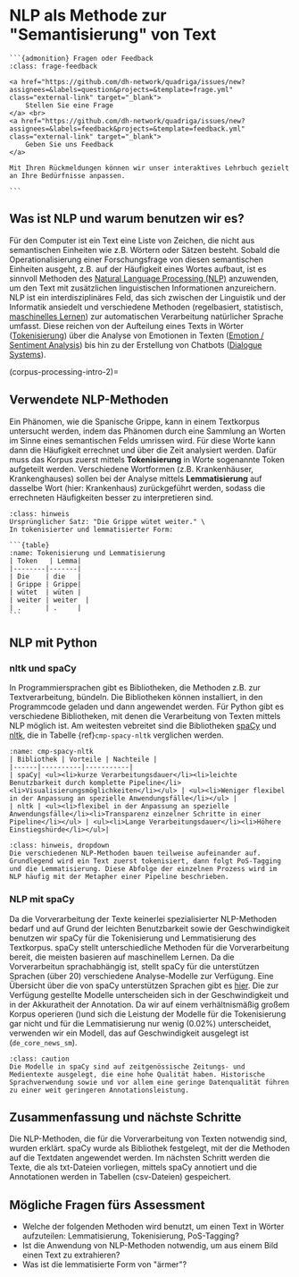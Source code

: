 # NLP als Methode zur "Semantisierung" von Text

````{margin}
```{admonition} Fragen oder Feedback 
:class: frage-feedback

<a href="https://github.com/dh-network/quadriga/issues/new?assignees=&labels=question&projects=&template=frage.yml" class="external-link" target="_blank">
    Stellen Sie eine Frage
</a> <br>
<a href="https://github.com/dh-network/quadriga/issues/new?assignees=&labels=feedback&projects=&template=feedback.yml" class="external-link" target="_blank">
    Geben Sie uns Feedback
</a>

Mit Ihren Rückmeldungen können wir unser interaktives Lehrbuch gezielt an Ihre Bedürfnisse anpassen.

```
````

## Was ist NLP und warum benutzen wir es?
Für den Computer ist ein Text eine Liste von Zeichen, die nicht aus semantischen Einheiten wie z.B. Wörtern oder Sätzen besteht. Sobald die Operationalisierung einer Forschungsfrage von diesen semantischen Einheiten ausgeht, z.B. auf der Häufigkeit eines Wortes aufbaut, ist es sinnvoll Methoden des <a href="https://en.wikipedia.org/wiki/Natural_language_processing" class="external-link" target="_blank">Natural Language Processing (NLP)</a>  anzuwenden, um den Text mit zusätzlichen linguistischen Informationen anzureichern.  
NLP ist ein interdisziplinäres Feld, das sich zwischen der Linguistik und der Informatik ansiedelt und verschiedene Methoden (regelbasiert, statistisch, <a href="https://en.wikipedia.org/wiki/Machine_learning" class="external-link" target="_blank">maschinelles Lernen</a>) zur automatischen Verarbeitung natürlicher Sprache umfasst. Diese reichen von der Aufteilung eines Texts in Wörter (<a href="https://en.wikipedia.org/wiki/Lexical_analysis#Tokenization" class="external-link" target="_blank">Tokenisierung</a>) über die Analyse von Emotionen in Texten (<a href="https://en.wikipedia.org/wiki/Sentiment_analysis" class="external-link" target="_blank">Emotion / Sentiment Analysis</a>) bis hin zu der Erstellung von Chatbots (<a href="https://en.wikipedia.org/wiki/Dialogue_system" class="external-link" target="_blank">Dialogue Systems</a>). 

(corpus-processing-intro-2)=
## Verwendete NLP-Methoden
Ein Phänomen, wie die Spanische Grippe, kann in einem Textkorpus untersucht werden, indem das Phänomen durch eine Sammlung an Worten im Sinne eines semantischen Felds umrissen wird. Für diese Worte kann dann die Häufigkeit errechnet und über die Zeit analysiert werden. Dafür muss das Korpus zuerst mittels **Tokenisierung** in Worte sogenannte Token aufgeteilt werden. Verschiedene Wortformen (z.B. Krankenhäuser, Krankenghauses) sollen bei der Analyse mittels **Lemmatisierung** auf dasselbe Wort (hier: Krankenhaus) zurückgeführt werden, sodass die errechneten Häufigkeiten besser zu interpretieren sind. 

`````{admonition} Beispiel
:class: hinweis
Ursprünglicher Satz: "Die Grippe wütet weiter." \
In tokenisierter und lemmatisierter Form:

```{table}
:name: Tokenisierung und Lemmatisierung
| Token   | Lemma| 
|--------|-------|
| Die    | die   |
| Grippe | Grippe|
| wütet  | wüten |
| weiter | weiter  |
| .      | .     |
```
`````

## NLP mit Python 

### nltk und spaCy 
In Programmiersprachen gibt es Bibliotheken, die Methoden z.B. zur Textverarbeitung, bündeln. Die Bibliotheken können installiert, in den Programmcode geladen und dann angewendet werden.
Für Python gibt es verschiedene Bibliotheken, mit denen die Verarbeitung von Texten mittels NLP möglich ist. Am weitesten vebreitet sind die Bibliotheken <a href="https://spacy.io" class="external-link" target="_blank">spaCy</a> und <a href="https://www.nltk.org/" class="external-link" target="_blank">nltk</a>, die in Tabelle {ref}`cmp-spacy-nltk` verglichen werden.

```{table} Vergleich von spaCy und nltk
:name: cmp-spacy-nltk
| Bibliothek | Vorteile | Nachteile | 
|------|----------|-----------|
| spaCy| <ul><li>kurze Verarbeitungsdauer</li><li>leichte Benutzbarkeit durch komplette Pipeline</li><li>Visualisierungsmöglichkeiten</li></ul> | <ul><li>Weniger flexibel in der Anpassung an spezielle Anwendungsfälle</li></ul> | 
| nltk | <ul><li>flexibel in der Anpassung an spezielle Anwendungsfälle</li><li>Transparenz einzelner Schritte in einer Pipeline</li></ul> | <ul><li>Lange Verarbeitungsdauer</li><li>Höhere Einstiegshürde</li></ul>|
```
`````{admonition} Zum Begriff der Pipeline
:class: hinweis, dropdown
Die verschiedenen NLP-Methoden bauen teilweise aufeinander auf. Grundlegend wird ein Text zuerst tokenisiert, dann folgt PoS-Tagging und die Lemmatisierung. Diese Abfolge der einzelnen Prozess wird im NLP häufig mit der Metapher einer Pipeline beschrieben. 
`````

### NLP mit spaCy 
Da die Vorverarbeitung der Texte keinerlei spezialisierter NLP-Methoden bedarf und auf Grund der leichten Benutzbarkeit sowie der Geschwindigkeit benutzen wir spaCy für die Tokenisierung und Lemmatisierung des Textkorpus. spaCy stellt unterschiedliche Methoden für die Vorverarbeitung bereit, die meisten basieren auf maschinellem Lernen. Da die Vorverarbeitun sprachabhängig ist, stellt spaCy für die unterstützen Sprachen (über 20) verschiedene Analyse-Modelle zur Verfügung. Eine Übersicht über die von spaCy unterstützen Sprachen gibt es <a href="https://spacy.io/models" class="external-link" target="_blank">hier</a>.
Die zur Verfügung gestellte Modelle unterscheiden sich in der Geschwindigkeit und in der Akkuratheit der Annotation. Da wir auf einem verhältnismäßig großem Korpus operieren ()und sich die Leistung der Modelle für die Tokenisierung gar nicht und für die Lemmatisierung nur wenig (0.02%) unterscheidet, verwenden wir ein Modell, das auf Geschwindigkeit ausgelegt ist (`de_core_news_sm`). 

`````{admonition} Leistung von spaCy auf unserem Korpus 
:class: caution
Die Modelle in spaCy sind auf zeitgenössische Zeitungs- und Medientexte ausgelegt, die eine hohe Qualität haben. Historische Sprachverwendung sowie und vor allem eine geringe Datenqualität führen zu einer weit geringeren Annotationsleistung.  

`````

## Zusammenfassung und nächste Schritte
Die NLP-Methoden, die für die Vorverarbeitung von Texten notwendig sind, wurden erklärt. spaCy wurde als Bibliothek festgelegt, mit der die Methoden auf die Textdaten angewendet werden. Im nächsten Schritt werden die Texte, die als txt-Dateien vorliegen, mittels spaCy annotiert und die Annotationen werden in Tabellen (csv-Dateien) gespeichert. 

## Mögliche Fragen fürs Assessment
* Welche der folgenden Methoden wird benutzt, um einen Text in Wörter aufzuteilen: Lemmatisierung, Tokenisierung, PoS-Tagging?
* Ist die Anwendung von NLP-Methoden notwendig, um aus einem Bild einen Text zu extrahieren? 
* Was ist die lemmatisierte Form von "ärmer"? 
